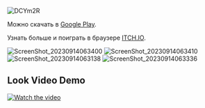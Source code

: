 ![DCYm2R](https://user-images.githubusercontent.com/22640434/174868393-35f6af5c-4b9e-494b-be14-d9bb7d08ed22.png)

Можно скачать в [Google Play](https://play.google.com/store/apps/details?id=com.ArtStyleProd.SpaceGrind).

Узнать больше и поиграть в браузере [ITCH.IO](https://artemachq.itch.io/space-grind).

![ScreenShot_20230914063400](https://github.com/Artemachq-Develop/Android_SpaceGrind/assets/22640434/fb870c95-9af8-4162-bebd-4bcded39f7d9)
![ScreenShot_20230914063410](https://github.com/Artemachq-Develop/Android_SpaceGrind/assets/22640434/9e66a922-5ca6-4143-a18f-4f69882b37ea)
![ScreenShot_20230914063138](https://github.com/Artemachq-Develop/Android_SpaceGrind/assets/22640434/67112cdc-350d-401f-9bcd-711a27c7981f)
![ScreenShot_20230914063336](https://github.com/Artemachq-Develop/Android_SpaceGrind/assets/22640434/e241f584-df20-4013-bf6e-8873280cb3f9)

## Look Video Demo
[![Watch the video](https://cdn.gtricks.com/2017/09/YouTube-Logo.png)](https://youtube.com/shorts/lu6t1tXdk-g)
